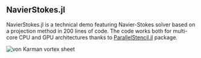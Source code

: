 NavierStokes.jl
---------------

NavierStokes.jl is a technical demo featuring Navier-Stokes solver based on a projection method in 200 lines of code. The code works both for multi-core CPU and GPU architectures thanks to [ParallelStencil.jl](https://github.com/omlins/ParallelStencil.jl) package. 

![von Karman vortex sheet](./vis/anim/ns.gif)
